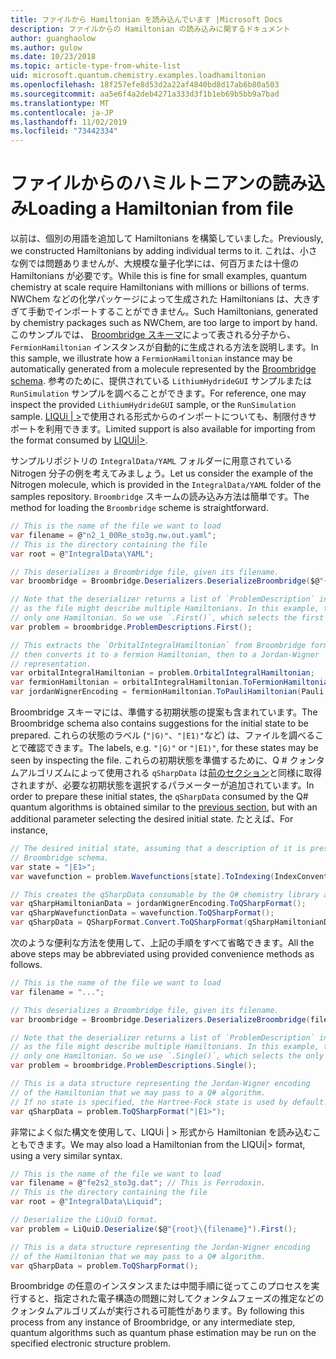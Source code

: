 ```yaml
---
title: ファイルから Hamiltonian を読み込んでいます |Microsoft Docs
description: ファイルからの Hamiltonian の読み込みに関するドキュメント
author: guanghaolow
ms.author: gulow
ms.date: 10/23/2018
ms.topic: article-type-from-white-list
uid: microsoft.quantum.chemistry.examples.loadhamiltonian
ms.openlocfilehash: 18f257efe8d53d2a22af4840bd8d17ab6b80a503
ms.sourcegitcommit: aa5e6f4a2deb4271a333d3f1b1eb69b5bb9a7bad
ms.translationtype: MT
ms.contentlocale: ja-JP
ms.lasthandoff: 11/02/2019
ms.locfileid: "73442334"
---
```

# <a name="loading-a-hamiltonian-from-file"></a><span data-ttu-id="16c27-103">ファイルからのハミルトニアンの読み込み</span><span class="sxs-lookup"><span data-stu-id="16c27-103">Loading a Hamiltonian from file</span></span>
<span data-ttu-id="16c27-104">以前は、個別の用語を追加して Hamiltonians を構築していました。</span><span class="sxs-lookup"><span data-stu-id="16c27-104">Previously, we constructed Hamiltonians by adding individual terms to it.</span></span> <span data-ttu-id="16c27-105">これは、小さな例では問題ありませんが、大規模な量子化学には、何百万または十億の Hamiltonians が必要です。</span><span class="sxs-lookup"><span data-stu-id="16c27-105">While this is fine for small examples, quantum chemistry at scale require Hamiltonians with millions or billions of terms.</span></span> <span data-ttu-id="16c27-106">NWChem などの化学パッケージによって生成された Hamiltonians は、大きすぎて手動でインポートすることができません。</span><span class="sxs-lookup"><span data-stu-id="16c27-106">Such Hamiltonians, generated by chemistry packages such as NWChem, are too large to import by hand.</span></span> <span data-ttu-id="16c27-107">このサンプルでは、 [Broombridge スキーマ](xref:microsoft.quantum.libraries.chemistry.schema.broombridge)によって表される分子から、`FermionHamiltonian` インスタンスが自動的に生成される方法を説明します。</span><span class="sxs-lookup"><span data-stu-id="16c27-107">In this sample, we illustrate how a `FermionHamiltonian` instance may be automatically generated from a molecule represented by the [Broombridge schema](xref:microsoft.quantum.libraries.chemistry.schema.broombridge).</span></span> <span data-ttu-id="16c27-108">参考のために、提供されている `LithiumHydrideGUI` サンプルまたは `RunSimulation` サンプルを調べることができます。</span><span class="sxs-lookup"><span data-stu-id="16c27-108">For reference, one may inspect the provided `LithiumHydrideGUI` sample, or the `RunSimulation` sample.</span></span> <span data-ttu-id="16c27-109">[LIQUi | >](https://www.microsoft.com/en-us/research/project/language-integrated-quantum-operations-liqui/)で使用される形式からのインポートについても、制限付きサポートを利用できます。</span><span class="sxs-lookup"><span data-stu-id="16c27-109">Limited support is also available for importing from the format consumed by [LIQUi|>](https://www.microsoft.com/en-us/research/project/language-integrated-quantum-operations-liqui/).</span></span>

<span data-ttu-id="16c27-110">サンプルリポジトリの `IntegralData/YAML` フォルダーに用意されている Nitrogen 分子の例を考えてみましょう。</span><span class="sxs-lookup"><span data-stu-id="16c27-110">Let us consider the example of the Nitrogen molecule, which is provided in the `IntegralData/YAML` folder of the samples repository.</span></span> <span data-ttu-id="16c27-111">`Broombridge` スキームの読み込み方法は簡単です。</span><span class="sxs-lookup"><span data-stu-id="16c27-111">The method for loading the `Broombridge` scheme is straightforward.</span></span>

```csharp
// This is the name of the file we want to load
var filename = @"n2_1_00Re_sto3g.nw.out.yaml";
// This is the directory containing the file
var root = @"IntegralData\YAML";

// This deserializes a Broombridge file, given its filename.
var broombridge = Broombridge.Deserializers.DeserializeBroombridge($@"{root}\{filename}");

// Note that the deserializer returns a list of `ProblemDescription` instances 
// as the file might describe multiple Hamiltonians. In this example, there is 
// only one Hamiltonian. So we use `.First()`, which selects the first element of the list.
var problem = broombridge.ProblemDescriptions.First();

// This extracts the `OrbitalIntegralHamiltonian` from Broombridge format,
// then converts it to a fermion Hamiltonian, then to a Jordan-Wigner
// representation.
var orbitalIntegralHamiltonian = problem.OrbitalIntegralHamiltonian;
var fermionHamiltonian = orbitalIntegralHamiltonian.ToFermionHamiltonian(IndexConvention.UpDown);
var jordanWignerEncoding = fermionHamiltonian.ToPauliHamiltonian(Pauli.QubitEncoding.JordanWigner);
```

<span data-ttu-id="16c27-112">Broombridge スキーマには、準備する初期状態の提案も含まれています。</span><span class="sxs-lookup"><span data-stu-id="16c27-112">The Broombridge schema also contains suggestions for the initial state to be prepared.</span></span> <span data-ttu-id="16c27-113">これらの状態のラベル (`"|G⟩"`、`"|E1⟩"`など) は、ファイルを調べることで確認できます。</span><span class="sxs-lookup"><span data-stu-id="16c27-113">The labels, e.g. `"|G⟩"` or `"|E1⟩"`, for these states may be seen by inspecting the file.</span></span> <span data-ttu-id="16c27-114">これらの初期状態を準備するために、Q # クォンタムアルゴリズムによって使用される `qSharpData` は[前のセクション](xref:microsoft.quantum.chemistry.examples.energyestimate)と同様に取得されますが、必要な初期状態を選択するパラメーターが追加されています。</span><span class="sxs-lookup"><span data-stu-id="16c27-114">In order to prepare these initial states, the `qSharpData` consumed by the Q# quantum algorithms is obtained similar to the [previous section](xref:microsoft.quantum.chemistry.examples.energyestimate), but with an additional parameter selecting the desired initial state.</span></span> <span data-ttu-id="16c27-115">たとえば、</span><span class="sxs-lookup"><span data-stu-id="16c27-115">For instance,</span></span>
```csharp
// The desired initial state, assuming that a description of it is present in the
// Broombridge schema.
var state = "|E1>";
var wavefunction = problem.Wavefunctions[state].ToIndexing(IndexConvention.UpDown);

// This creates the qSharpData consumable by the Q# chemistry library algorithms.
var qSharpHamiltonianData = jordanWignerEncoding.ToQSharpFormat();
var qSharpWavefunctionData = wavefunction.ToQSharpFormat();
var qSharpData = QSharpFormat.Convert.ToQSharpFormat(qSharpHamiltonianData, qSharpWavefunctionData);
```

<span data-ttu-id="16c27-116">次のような便利な方法を使用して、上記の手順をすべて省略できます。</span><span class="sxs-lookup"><span data-stu-id="16c27-116">All the above steps may be abbreviated using provided convenience methods as follows.</span></span>
```csharp
// This is the name of the file we want to load
var filename = "...";

// This deserializes a Broombridge file, given its filename.
var broombridge = Broombridge.Deserializers.DeserializeBroombridge(filename);

// Note that the deserializer returns a list of `ProblemDescription` instances 
// as the file might describe multiple Hamiltonians. In this example, there is 
// only one Hamiltonian. So we use `.Single()`, which selects the only element of the list.
var problem = broombridge.ProblemDescriptions.Single();

// This is a data structure representing the Jordan-Wigner encoding 
// of the Hamiltonian that we may pass to a Q# algorithm.
// If no state is specified, the Hartree-Fock state is used by default.
var qSharpData = problem.ToQSharpFormat("|E1>");
```

<span data-ttu-id="16c27-117">非常によく似た構文を使用して、LIQUi | > 形式から Hamiltonian を読み込むこともできます。</span><span class="sxs-lookup"><span data-stu-id="16c27-117">We may also load a Hamiltonian from the LIQUi|> format, using a very similar syntax.</span></span> 

```csharp
// This is the name of the file we want to load
var filename = @"fe2s2_sto3g.dat"; // This is Ferrodoxin.
// This is the directory containing the file
var root = @"IntegralData\Liquid";

// Deserialize the LiQuiD format.
var problem = LiQuiD.Deserialize($@"{root}\{filename}").First();

// This is a data structure representing the Jordan-Wigner encoding 
// of the Hamiltonian that we may pass to a Q# algorithm.
var qSharpData = problem.ToQSharpFormat();
```

<span data-ttu-id="16c27-118">Broombridge の任意のインスタンスまたは中間手順に従ってこのプロセスを実行すると、指定された電子構造の問題に対してクォンタムフェーズの推定などのクォンタムアルゴリズムが実行される可能性があります。</span><span class="sxs-lookup"><span data-stu-id="16c27-118">By following this process from any instance of Broombridge, or any intermediate step, quantum algorithms such as quantum phase estimation may be run on the specified electronic structure problem.</span></span>